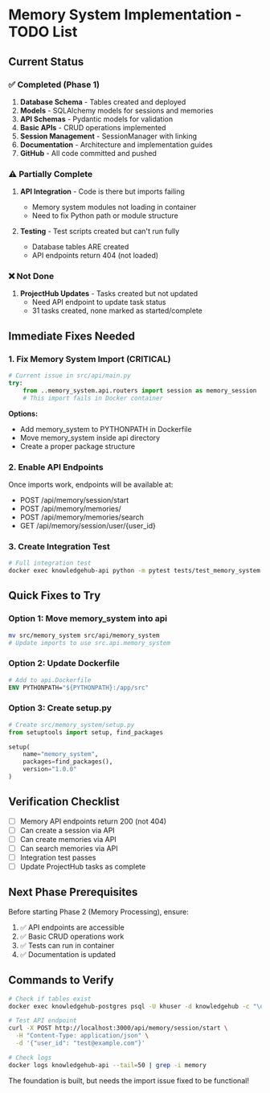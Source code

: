 # Memory System Implementation - TODO List

## Current Status

### ✅ Completed (Phase 1)
1. **Database Schema** - Tables created and deployed
2. **Models** - SQLAlchemy models for sessions and memories
3. **API Schemas** - Pydantic models for validation
4. **Basic APIs** - CRUD operations implemented
5. **Session Management** - SessionManager with linking
6. **Documentation** - Architecture and implementation guides
7. **GitHub** - All code committed and pushed

### ⚠️ Partially Complete
1. **API Integration** - Code is there but imports failing
   - Memory system modules not loading in container
   - Need to fix Python path or module structure
   
2. **Testing** - Test scripts created but can't run fully
   - Database tables ARE created
   - API endpoints return 404 (not loaded)

### ❌ Not Done
1. **ProjectHub Updates** - Tasks created but not updated
   - Need API endpoint to update task status
   - 31 tasks created, none marked as started/complete

## Immediate Fixes Needed

### 1. Fix Memory System Import (CRITICAL)
```python
# Current issue in src/api/main.py
try:
    from ..memory_system.api.routers import session as memory_session
    # This import fails in Docker container
```

**Options:**
- Add memory_system to PYTHONPATH in Dockerfile
- Move memory_system inside api directory
- Create a proper package structure

### 2. Enable API Endpoints
Once imports work, endpoints will be available at:
- POST /api/memory/session/start
- POST /api/memory/memories/
- POST /api/memory/memories/search
- GET /api/memory/session/user/{user_id}

### 3. Create Integration Test
```bash
# Full integration test
docker exec knowledgehub-api python -m pytest tests/test_memory_system.py
```

## Quick Fixes to Try

### Option 1: Move memory_system into api
```bash
mv src/memory_system src/api/memory_system
# Update imports to use src.api.memory_system
```

### Option 2: Update Dockerfile
```dockerfile
# Add to api.Dockerfile
ENV PYTHONPATH="${PYTHONPATH}:/app/src"
```

### Option 3: Create setup.py
```python
# Create src/memory_system/setup.py
from setuptools import setup, find_packages

setup(
    name="memory_system",
    packages=find_packages(),
    version="1.0.0"
)
```

## Verification Checklist

- [ ] Memory API endpoints return 200 (not 404)
- [ ] Can create a session via API
- [ ] Can create memories via API
- [ ] Can search memories via API
- [ ] Integration test passes
- [ ] Update ProjectHub tasks as complete

## Next Phase Prerequisites

Before starting Phase 2 (Memory Processing), ensure:
1. ✅ API endpoints are accessible
2. ✅ Basic CRUD operations work
3. ✅ Tests can run in container
4. ✅ Documentation is updated

## Commands to Verify

```bash
# Check if tables exist
docker exec knowledgehub-postgres psql -U khuser -d knowledgehub -c "\dt memory*"

# Test API endpoint
curl -X POST http://localhost:3000/api/memory/session/start \
  -H "Content-Type: application/json" \
  -d '{"user_id": "test@example.com"}'

# Check logs
docker logs knowledgehub-api --tail=50 | grep -i memory
```

The foundation is built, but needs the import issue fixed to be functional!